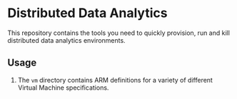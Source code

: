 # Distributed Data Analytics

This repository contains the tools you need to quickly provision, run and kill distributed data analytics environments. 

## Usage

1. The `vm` directory contains ARM definitions for a variety of different Virtual Machine specifications.
